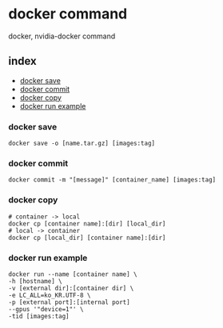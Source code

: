 # docker command
docker, nvidia-docker command

## index
- [docker save](#docker-save)
- [docker commit](#docker-commit)
- [docker copy](#docker-copy)
- [docker run example](#docker-run-example)

### docker save
```
docker save -o [name.tar.gz] [images:tag]
```

### docker commit 
```
docker commit -m "[message]" [container_name] [images:tag]
```

### docker copy
```
# container -> local
docker cp [container name]:[dir] [local_dir]
# local -> container
docker cp [local_dir] [container name]:[dir] 
```

### docker run example
```
docker run --name [container name] \
-h [hostname] \
-v [external dir]:[container dir] \
-e LC_ALL=ko_KR.UTF-8 \
-p [external port]:[internal port]
--gpus '"device=1"' \
-tid [images:tag]

```
